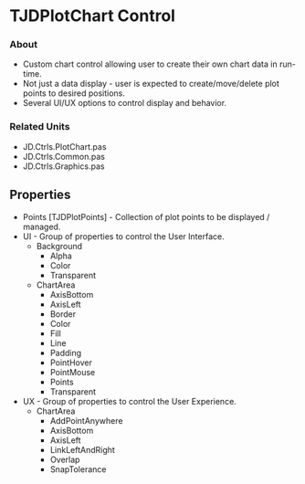 # TJDPlotChart Control

### About
- Custom chart control allowing user to create their own chart data in run-time.
- Not just a data display - user is expected to create/move/delete plot points to desired positions.
- Several UI/UX options to control display and behavior.

### Related Units
- JD.Ctrls.PlotChart.pas
- JD.Ctrls.Common.pas
- JD.Ctrls.Graphics.pas

## Properties

- Points [TJDPlotPoints] - Collection of plot points to be displayed / managed.
- UI - Group of properties to control the User Interface.
  - Background
    - Alpha
    - Color
    - Transparent
  - ChartArea
    - AxisBottom
    - AxisLeft
    - Border
    - Color
    - Fill
    - Line
    - Padding
    - PointHover
    - PointMouse
    - Points
    - Transparent
- UX - Group of properties to control the User Experience.
  - ChartArea
    - AddPointAnywhere
    - AxisBottom
    - AxisLeft
    - LinkLeftAndRight
    - Overlap
    - SnapTolerance


